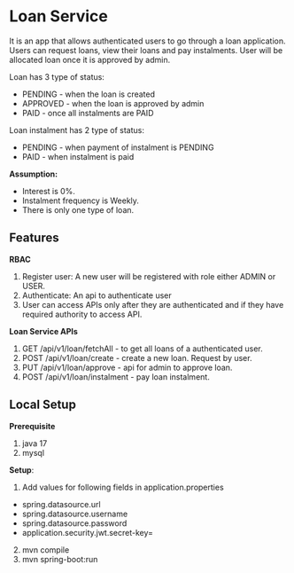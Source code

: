 # Loan Service

It is an app that allows authenticated users to go through a loan application. Users can request loans, view their loans and pay instalments. User will be allocated loan once it is approved by admin.

Loan has 3 type of status:
* PENDING - when the loan is created
* APPROVED - when the loan is approved by admin
* PAID - once all instalments are PAID

Loan instalment has 2 type of status:
* PENDING - when payment of instalment is PENDING
* PAID - when instalment is paid

**Assumption:**
* Interest is 0%.
* Instalment frequency is Weekly.
* There is only one type of loan.

## Features
**RBAC**
1. Register user: A new user will be registered with role either ADMIN or USER.
2. Authenticate: An api to authenticate user
3. User can access APIs only after they are authenticated and if they have required authority to access API.

**Loan Service APIs**
1. GET /api/v1/loan/fetchAll - to get all loans of a authenticated user.
2. POST /api/v1/loan/create - create a new loan. Request by user.
3. PUT /api/v1/loan/approve - api for admin to approve loan.
4. POST /api/v1/loan/instalment - pay loan instalment.

## Local Setup
**Prerequisite**
1. java 17
2. mysql

**Setup**:
1. Add values for following fields in application.properties
* spring.datasource.url
* spring.datasource.username
* spring.datasource.password
* application.security.jwt.secret-key=

2. mvn compile
3. mvn spring-boot:run